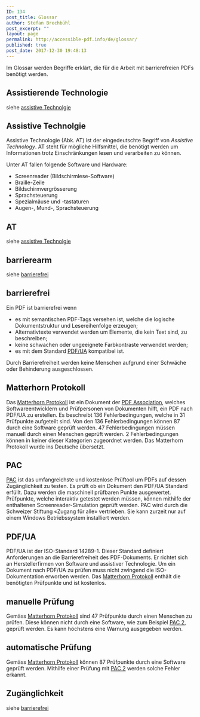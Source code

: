 ```yaml
---
ID: 134
post_title: Glossar
author: Stefan Brechbühl
post_excerpt: ""
layout: page
permalink: http://accessible-pdf.info/de/glossar/
published: true
post_date: 2017-12-30 19:48:13
---
```

Im Glossar werden Begriffe erklärt, die für die Arbeit mit barrierefreien PDFs benötigt werden.

## Assistierende Technologie

siehe [assistive Technolgie][1]

## Assistive Technolgie

Assistive Technologie (Abk. AT) ist der eingedeutschte Begriff von *Assistive Technology*. AT steht für mögliche Hilfsmittel, die benötigt werden um Informationen trotz Einschränkungen lesen und verarbeiten zu können.

Unter AT fallen folgende Software und Hardware:

*   Screenreader (Bildschirmlese-Software)
*   Braille-Zeile
*   Bildschirmvergrösserung
*   Sprachsteuerung
*   Spezialmäuse und -tastaturen
*   Augen-, Mund-, Sprachsteuerung

## AT

siehe [assistive Technolgie][1]

## barrierearm

siehe [barrierefrei][2]

## barrierefrei

Ein PDF ist barrierefrei wenn

*   es mit semantischen PDF-Tags versehen ist, welche die logische Dokumentstruktur und Lesereihenfolge erzeugen;
*   Alternativtexte verwendet werden um Elemente, die kein Text sind, zu beschreiben;
*   keine schwachen oder ungeeignete Farbkontraste verwendet werden;
*   es mit dem Standard [PDF/UA][3] kompatibel ist.

Durch Barrierefreiheit werden keine Menschen aufgrund einer Schwäche oder Behinderung ausgeschlossen.

## Matterhorn Protokoll

Das [Matterhorn Protokoll][4] ist ein Dokument der [PDF Association][5], welches Softwareentwicklern und Prüfpersonen von Dokumenten hilft, ein PDF nach PDF/UA zu erstellen. Es beschreibt 136 Fehlerbedingungen, welche in 31 Prüfpunkte aufgeteilt sind. Von den 136 Fehlerbedingungen können 87 durch eine Software geprüft werden. 47 Fehlerbedingungen müssen manuell durch einen Menschen geprüft werden. 2 Fehlerbedingungen können in keiner dieser Kategorien zugeordnet werden. Das Matterhorn Protokoll wurde ins Deutsche übersetzt.

## PAC

[PAC][6] ist das umfangreichste und kostenlose Prüftool um PDFs auf dessen Zugänglichkeit zu testen. Es prüft ob ein Dokument den PDF/UA Standard erfüllt. Dazu werden die maschinell prüfbaren Punkte ausgewertet. Prüfpunkte, welche interaktiv getestet werden müssen, können mithilfe der enthaltenen Screenreader-Simulation geprüft werden. PAC wird durch die Schweizer Stiftung «Zugang für alle» vertrieben. Sie kann zurzeit nur auf einem Windows Betriebssystem installiert werden.

## PDF/UA

PDF/UA ist der ISO-Standard 14289-1. Dieser Standard definiert Anforderungen an die Barrierefreiheit des PDF-Dokuments. Er richtet sich an Herstellerfirmen von Software und assistiver Technologie. Um ein Dokument nach PDF/UA zu prüfen muss nicht zwingend die ISO-Dokumentation erworben werden. Das [Matterhorn Protokoll][7] enthält die benötigten Prüfpunkte und ist kostenlos.

## manuelle Prüfung

Gemäss [Matterhorn Protokoll][7] sind 47 Prüfpunkte durch einen Menschen zu prüfen. Diese können nicht durch eine Software, wie zum Beispiel [PAC 2][8], geprüft werden. Es kann höchstens eine Warnung ausgegeben werden.

## automatische Prüfung

Gemäss [Matterhorn Protokoll][7] können 87 Prüfpunkte durch eine Software geprüft werden. Mithilfe einer Prüfung mit [PAC 2][8] werden solche Fehler erkannt.

## Zugänglichkeit

siehe [barrierefrei][2]

 [1]: #assistive-technolgie
 [2]: #barrierefrei
 [3]: #pdf-ua
 [4]: https://www.pdfa.org/publication/matterhorn-protokoll-1-02-deutsche-uebersetzung/?lang=de
 [5]: https://www.pdfa.org/pdf-association/?lang=de
 [6]: http://www.access-for-all.ch/ch/pdf-werkstatt/pdf-accessibility-checker-pac.html
 [7]: #matterhorn-protokoll
 [8]: #pac2